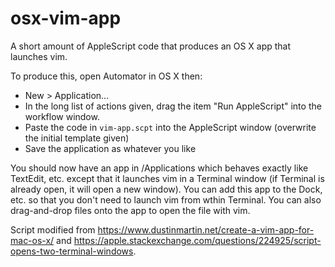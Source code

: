 # osx-vim-app

A short amount of AppleScript code that produces an OS X app that launches vim.

To produce this, open Automator in OS X then:
 - New > Application...
 - In the long list of actions given, drag the item "Run AppleScript" into the workflow window.
 - Paste the code in `vim-app.scpt` into the AppleScript window (overwrite the initial template given)
 - Save the application as whatever you like
 
You should now have an app in /Applications which behaves exactly like TextEdit, etc. except that it launches vim in a Terminal window (if Terminal is already open, it will open a new window). You can add this app to the Dock, etc. so that you don't need to launch vim from wthin Terminal. You can also drag-and-drop files onto the app to open the file with vim.

Script modified from https://www.dustinmartin.net/create-a-vim-app-for-mac-os-x/ and https://apple.stackexchange.com/questions/224925/script-opens-two-terminal-windows.
